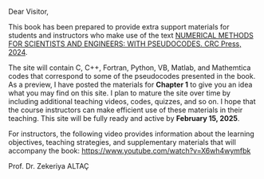 Dear Visitor,

This book has been prepared to provide extra support materials for students and instructors who make use of the text [NUMERICAL METHODS FOR SCIENTISTS AND ENGINEERS: WITH PSEUDOCODES. CRC Press, 2024](https://www.routledge.com/Numerical-Methods-for-Scientists-and-Engineers-With-Pseudocodes/Altac/p/book/9781032754741).

The site will contain C, C++, Fortran, Python, VB, Matlab, and Mathemtica codes that correspond to some of the pseudocodes presented in the book. 
As a preview, I have posted the materials for **Chapter 1** to give you an idea what you may find on this site. I plan to mature the site over time by including additional teaching videos, codes, quizzes, and so on. I hope that the course instructors can make efficient use of these materials in their teaching. This site will be fully ready and active by **February 15, 2025**. 

For instructors, the following video provides information about the learning objectives, teaching strategies, and supplementary materials that will accompany the book:
https://www.youtube.com/watch?v=X6wh4wymfbk

Prof. Dr. Zekeriya ALTAÇ
